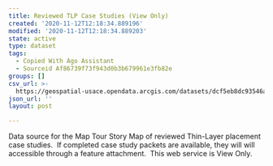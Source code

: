 ```yaml
---
title: Reviewed TLP Case Studies (View Only)
created: '2020-11-12T12:18:34.889196'
modified: '2020-11-12T12:18:34.889203'
state: active
type: dataset
tags:
  - Copied With Ago Assistant
  - Sourceid Af86739f73f943d0b3b679961e3fb82e
groups: []
csv_url: >-
  https://geospatial-usace.opendata.arcgis.com/datasets/dcf5eb8dc93546a9a01537edb6452e2d_0.csv?outSR=%7B%22latestWkid%22%3A3857%2C%22wkid%22%3A102100%7D
json_url: ''
layout: post

---
```

Data source for the Map Tour Story Map of reviewed Thin-Layer placement case studies.  If completed case study packets are available, they will will accessible through a feature attachment.  This web service is View Only.

